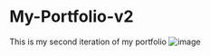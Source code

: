 # My-Portfolio-v2
This is my second iteration of my portfolio
![image](https://user-images.githubusercontent.com/76105799/190060690-e0671bbf-a210-4447-9c2f-a287271437e6.png)
